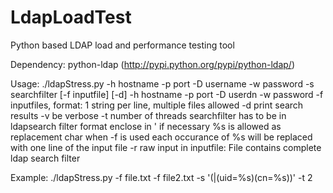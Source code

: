 LdapLoadTest
============

Python based LDAP load and performance testing tool


Dependency: python-ldap (http://pypi.python.org/pypi/python-ldap/)


Usage: ./ldapStress.py -h hostname -p port -D username -w password -s searchfilter [-f inputfile] [-d]
-h  hostname
-p  port
-D  userdn
-w  password
-f  inputfiles, format: 1 string per line, multiple files allowed
-d  print search results
-v  be verbose
-t  number of threads
searchfilter has to be in ldapsearch filter format
   enclose in ' if necessary
   %s is allowed as replacement char when -f is used
   each occurance of %s will be replaced with one line of the input file
-r  raw input in inputfile: File contains complete ldap search filter

Example: ./ldapStress.py -f file.txt -f file2.txt -s '(|(uid=%s)(cn=%s))' -t 2
